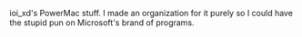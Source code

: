 ioi_xd's PowerMac stuff. I made an organization for it purely so I could have the stupid pun on Microsoft's brand of programs.
